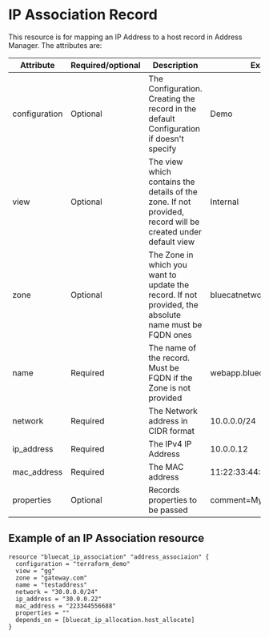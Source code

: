 # IP Association Record
This resource is for mapping an IP Address to a host record in Address Manager. The attributes are:

| Attribute | Required/optional | Description | Example |
| --- | --- | --- | --- |
| configuration | Optional | The Configuration. Creating the record in the default Configuration if doesn't specify | Demo |
| view | Optional | The view which contains the details of the zone. If not provided, record will be created under default view | Internal |
| zone | Optional | The Zone in which you want to update the record. If not provided, the absolute name must be FQDN ones | bluecatnetworks.com |
| name | Required | The name of the record. Must be FQDN if the Zone is not provided | webapp.bluecatnetworks.com |
| network | Required | The Network address in CIDR format | 10.0.0.0/24 |
| ip_address | Required |  The IPv4 IP Address | 10.0.0.12 |
| mac_address | Required | The MAC address | 11:22:33:44:55:66 |
| properties | Optional | Records properties to be passed | comment=My comments |

## Example of an IP Association resource

    resource "bluecat_ip_association" "address_associaion" {
      configuration = "terraform_demo"
      view = "gg"
      zone = "gateway.com"
      name = "testaddress"
      network = "30.0.0.0/24"
      ip_address = "30.0.0.22"
      mac_address = "223344556688"
      properties = ""
      depends_on = [bluecat_ip_allocation.host_allocate]
    }